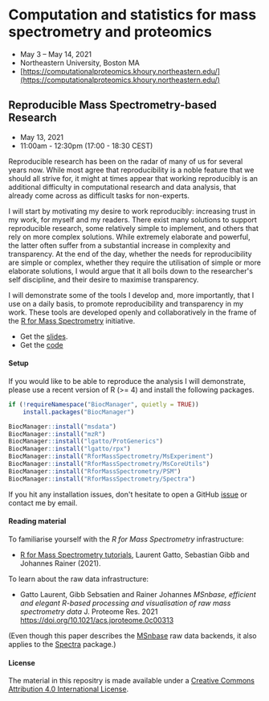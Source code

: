 # Computation and statistics for mass spectrometry and proteomics

- May 3 – May 14, 2021
- Northeastern University, Boston MA
- [https://computationalproteomics.khoury.northeastern.edu/](https://computationalproteomics.khoury.northeastern.edu/)

## Reproducible Mass Spectrometry-based Research

- May 13, 2021
- 11:00am - 12:30pm (17:00 - 18:30 CEST)

Reproducible research has been on the radar of many of us for several
years now. While most agree that reproducibility is a noble feature
that we should all strive for, it might at times appear that working
reproducibly is an additional difficulty in computational research and
data analysis, that already come across as difficult tasks for
non-experts.

I will start by motivating my desire to work reproducibly: increasing
trust in my work, for myself and my readers. There exist many
solutions to support reproducible research, some relatively simple to
implement, and others that rely on more complex solutions. While
extremely elaborate and powerful, the latter often suffer from a
substantial increase in complexity and transparency. At the end of the
day, whether the needs for reproducibility are simple or complex,
whether they require the utilisation of simple or more elaborate
solutions, I would argue that it all boils down to the researcher's
self discipline, and their desire to maximise transparency.

I will demonstrate some of the tools I develop and, more importantly,
that I use on a daily basis, to promote reproducibility and
transparency in my work. These tools are developed openly and
collaboratively in the frame of the [R for Mass
Spectrometry](https://www.rformassspectrometry.org/) initiative.


- Get the [slides](slides.html).
- Get the [code](https://github.com/lgatto/2021_05_13_MayInstitute/blob/main/code.R)

#### Setup

If you would like to be able to reproduce the analysis I will
demonstrate, please use a recent version of R (>= 4) and install the
following packages.

```r
if (!requireNamespace("BiocManager", quietly = TRUE))
    install.packages("BiocManager")

BiocManager::install("msdata")
BiocManager::install("mzR")
BiocManager::install("lgatto/ProtGenerics")
BiocManager::install("lgatto/rpx")
BiocManager::install("RforMassSpectrometry/MsExperiment")
BiocManager::install("RforMassSpectrometry/MsCoreUtils")
BiocManager::install("RforMassSpectrometry/PSM")
BiocManager::install("RforMassSpectrometry/Spectra")
```

If you hit any installation issues, don't hesitate to open a GitHub
[issue](https://github.com/rformassspectrometry/docs/issues/new) or
contact me by email.

#### Reading material

To familiarise yourself with the *R for Mass Spectrometry*
infrastructure:

- [R for Mass Spectrometry
  tutorials](https://rformassspectrometry.github.io/docs/), Laurent
  Gatto, Sebastian Gibb and Johannes Rainer (2021).

To learn about the raw data infrastructure:

- Gatto Laurent, Gibb Sebsatien and Rainer Johannes *MSnbase,
  efficient and elegant R-based processing and visualisation of raw
  mass spectrometry data* J. Proteome Res. 2021
  https://doi.org/10.1021/acs.jproteome.0c00313

(Even though this paper describes the
[MSnbase](http://lgatto.github.io/MSnbase/) raw data backends, it also
applies to the
[Spectra](https://rformassspectrometry.github.io/Spectra/articles/Spectra.html)
package.)


#### License

The material in this repositry is made available under a [Creative
Commons Attribution 4.0 International
License](http://creativecommons.org/licenses/by/4.0/).
